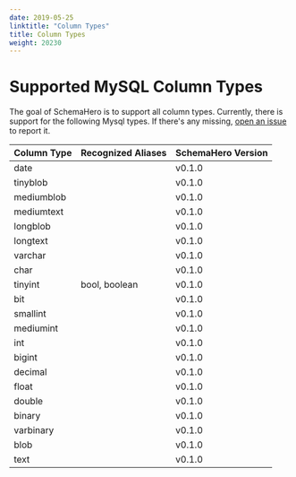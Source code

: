 ```yaml
---
date: 2019-05-25
linktitle: "Column Types"
title: Column Types
weight: 20230
---
```


# Supported MySQL Column Types

The goal of SchemaHero is to support all column types. Currently, there is support for the following Mysql types. If there's any missing, [open an issue](https://github.com/schemahero/schemahero/issues/new) to report it.

| Column Type | Recognized Aliases | SchemaHero Version |
|-------------|--------------------|--------------------|
| date | | v0.1.0 |
| tinyblob | | v0.1.0 |
| mediumblob | | v0.1.0 |
| mediumtext | | v0.1.0 |
| longblob | | v0.1.0 |
| longtext | | v0.1.0 |
| varchar | | v0.1.0 |
| char | | v0.1.0 |
| tinyint | bool, boolean | v0.1.0
| bit | | v0.1.0 |
| smallint | | v0.1.0 |
| mediumint | | v0.1.0 |
| int | | v0.1.0 |
| bigint | | v0.1.0 |
| decimal | | v0.1.0 |
| float | | v0.1.0 |
| double | | v0.1.0 |
| binary | | v0.1.0 |
| varbinary | | v0.1.0 |
| blob | | v0.1.0 |
| text | | v0.1.0 |
